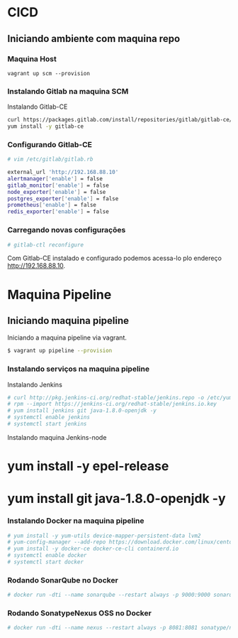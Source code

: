 # CICD

## Iniciando ambiente com maquina repo
### Maquina Host	
```
vagrant up scm --provision
```

### Instalando Gitlab na maquina SCM

Instalando Gitlab-CE

```sh
curl https://packages.gitlab.com/install/repositories/gitlab/gitlab-ce/script.rpm.sh | sudo bash
yum install -y gitlab-ce
```

### Configurando Gitlab-CE
```sh
# vim /etc/gitlab/gitlab.rb

external_url 'http://192.168.88.10'
alertmanager['enable'] = false
gitlab_monitor['enable'] = false
node_exporter['enable'] = false
postgres_exporter['enable'] = false
prometheus['enable'] = false
redis_exporter['enable'] = false
```

### Carregando novas configurações

```sh
# gitlab-ctl reconfigure
```

Com Gitlab-CE instalado e configurado podemos acessa-lo plo endereço http://192.168.88.10.

# Maquina Pipeline

## Iniciando maquina pipeline

Iniciando a maquina pipeline via vagrant.

```sh
$ vagrant up pipeline --provision
```

### Instalando serviços na maquina pipeline

Instalando Jenkins

```sh
# curl http://pkg.jenkins-ci.org/redhat-stable/jenkins.repo -o /etc/yum.repos.d/jenkins.repo
# rpm --import https://jenkins-ci.org/redhat-stable/jenkins.io.key
# yum install jenkins git java-1.8.0-openjdk -y
# systemctl enable jenkins
# systemctl start jenkins
```

Instalando maquina Jenkins-node

# yum install -y epel-release
# yum install git java-1.8.0-openjdk -y


### Instalando Docker na maquina pipeline

```sh
# yum install -y yum-utils device-mapper-persistent-data lvm2
# yum-config-manager --add-repo https://download.docker.com/linux/centos/docker-ce.repo
# yum install -y docker-ce docker-ce-cli containerd.io
# systemctl enable docker
# systemctl start docker
```

### Rodando SonarQube no Docker

```sh
# docker run -dti --name sonarqube --restart always -p 9000:9000 sonarqube
``` 

### Rodando SonatypeNexus OSS no Docker

```sh
# docker run -dti --name nexus --restart always -p 8081:8081 sonatype/nexus3
``` 
